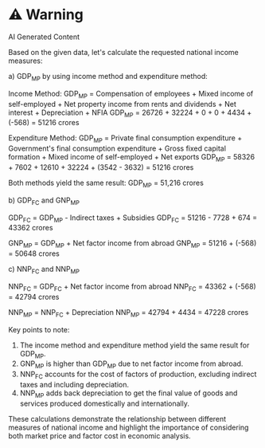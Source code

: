 <div class="warning"><h1>⚠️ Warning</h1><span>AI Generated Content</span></div>


Based on the given data, let's calculate the requested national income measures:

a) GDP<sub>MP</sub> by using income method and expenditure method:

Income Method:
GDP<sub>MP</sub> = Compensation of employees + Mixed income of self-employed + Net property income from rents and dividends + Net interest + Depreciation + NFIA
GDP<sub>MP</sub> = 26726 + 32224 + 0 + 0 + 4434 + (-568) = 51216 crores

Expenditure Method:
GDP<sub>MP</sub> = Private final consumption expenditure + Government's final consumption expenditure + Gross fixed capital formation + Mixed income of self-employed + Net exports
GDP<sub>MP</sub> = 58326 + 7602 + 12610 + 32224 + (3542 - 3632) = 51216 crores

Both methods yield the same result: GDP<sub>MP</sub> = 51,216 crores

b) GDP<sub>FC</sub> and GNP<sub>MP</sub>

GDP<sub>FC</sub> = GDP<sub>MP</sub> - Indirect taxes + Subsidies
GDP<sub>FC</sub> = 51216 - 7728 + 674 = 43362 crores

GNP<sub>MP</sub> = GDP<sub>MP</sub> + Net factor income from abroad
GNP<sub>MP</sub> = 51216 + (-568) = 50648 crores

c) NNP<sub>FC</sub> and NNP<sub>MP</sub>

NNP<sub>FC</sub> = GDP<sub>FC</sub> + Net factor income from abroad
NNP<sub>FC</sub> = 43362 + (-568) = 42794 crores

NNP<sub>MP</sub> = NNP<sub>FC</sub> + Depreciation
NNP<sub>MP</sub> = 42794 + 4434 = 47228 crores

Key points to note:
1. The income method and expenditure method yield the same result for GDP<sub>MP</sub>.
2. GNP<sub>MP</sub> is higher than GDP<sub>MP</sub> due to net factor income from abroad.
3. NNP<sub>FC</sub> accounts for the cost of factors of production, excluding indirect taxes and including depreciation.
4. NNP<sub>MP</sub> adds back depreciation to get the final value of goods and services produced domestically and internationally.

These calculations demonstrate the relationship between different measures of national income and highlight the importance of considering both market price and factor cost in economic analysis.